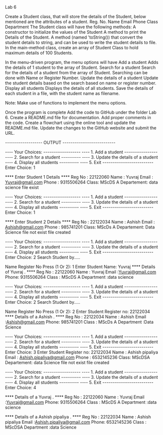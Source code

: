 Lab 6 

Create a Student class, that will store the details of the Student, below mentioned are the attributes of a student. Reg. No. Name Email Phone Class Department The Student class will have the following methods: A constructor to initialize the values of the Student A method to print the Details of the Student. A method (named 'toString()) that convert the student details to string, and can be used to write the student details to file. In the main-method class, create an array of Student Class to hold maximum details of 100 Students.

In the menu-driven program, the menu options will have Add a student Adds the details of 1 student to the array of Student. Search for a student Search for the details of a student from the array of Student. Searching can be done with Name or Register Number. Update the details of a student Update the student details based on the search based on name or register number. Display all students Displays the details of all students. Save the details of each student in a file, with the student name as filename.

Note: Make use of functions to implement the menu options.

Once the program is complete Add the code to GitHub under the folder Lab 6. Create a README.md file for documentation. Add proper comments in the code. Create a flowchart using the online tool and update the README.md file. Update the changes to the GitHub website and submit the URL.

------------------- OUTPUT ---------------------------

---- Your Choices: ------------------- ---- 1. Add a student ----------------- ---- 2. Search for a student ---------- ---- 3. Update the details of a student ---- 4. Display all students ---------- ---- 5. Exit -------------------------- Enter Choice: 1

**** Enter Student 1 Details **** Reg No : 22122060 Name : Yuvraj Email : Yuvraj@gmail.com Phone : 9315506264 Class: MScDS A Departement: data science file exist

---- Your Choices: ------------------- ---- 1. Add a student ----------------- ---- 2. Search for a student ---------- ---- 3. Update the details of a student ---- 4. Display all students ---------- ---- 5. Exit -------------------------- Enter Choice: 1

**** Enter Student 2 Details **** Reg No : 22122034 Name : Ashish Email : Ashish@gmail.com Phone : 985741201 Class: MScDs A Departement: Data Science file not exist file created

---- Your Choices: ------------------- ---- 1. Add a student ----------------- ---- 2. Search for a student ---------- ---- 3. Update the details of a student ---- 4. Display all students ---------- ---- 5. Exit -------------------------- Enter Choice: 2 Search Student by.....

Name
Register No Press (1 Or 2): 1 Enter Student Name: Yuvraj
**** Details of Yuvraj . **** Reg No : 22122060 Name : Yuvraj Email :Yuvraj@gmail.com Phone: 9315506264 Class : MScDS A Department :data science

---- Your Choices: ------------------- ---- 1. Add a student ----------------- ---- 2. Search for a student ---------- ---- 3. Update the details of a student ---- 4. Display all students ---------- ---- 5. Exit -------------------------- Enter Choice: 2 Search Student by.....

Name
Register No Press (1 Or 2): 2
Enter Student Register no: 22122034
**** Details of a Ashish . **** Reg No : 22122034 Name : Ashish Email :Ashish@gmail.com Phone: 985741201 Class : MScDs A Department :Data Science

---- Your Choices: ------------------- ---- 1. Add a student ----------------- ---- 2. Search for a student ---------- ---- 3. Update the details of a student ---- 4. Display all students ---------- ---- 5. Exit -------------------------- Enter Choice: 3 Enter Student Register no: 22122034 Name : Ashish pipaliya Email : Ashish.pipaliya@gmail.com Phone : 6532145236 Class: MScDSA Departement: data Science file not exist file created

---- Your Choices: ------------------- ---- 1. Add a student ----------------- ---- 2. Search for a student ---------- ---- 3. Update the details of a student ---- 4. Display all students ---------- ---- 5. Exit -------------------------- Enter Choice: 4

**** Details of a Yuvraj . **** Reg No : 22122060 Name : Yuvraj Email :Yuvraj@gmail.com Phone: 9315506264 Class : MScDS A Department :data science

**** Details of a Ashish pipaliya . **** Reg No : 22122034 Name : Ashish pipaliya Email :Ashish.pipaliya@gmail.com Phone: 6532145236 Class : MScDSA Department :data Science
